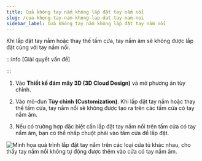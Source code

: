 ```yaml
---
title: Cửa không tay nắm không lắp đặt tay nắm nổi
slug: /cua-khong-tay-nam-khong-lap-dat-tay-nam-noi
sidebar_label: Cửa không tay nắm không lắp đặt tay nắm nổi
---
```


Khi lắp đặt tay nắm hoặc thay thế tấm cửa, tay nắm âm sẽ không được lắp đặt cùng với tay nắm nổi.

:::info [Giải quyết vấn đề]

:::

1. Vào **Thiết kế đám mây 3D (3D Cloud Design)** và mở phương án tùy chỉnh.

2. Vào mô-đun **Tùy chỉnh (Customization)**. Khi lắp đặt tay nắm hoặc thay thế tấm cửa, tay nắm nổi sẽ không được tạo ra trên các tấm cửa có tay nắm âm.

3. Nếu có trường hợp đặc biệt cần lắp đặt tay nắm nổi trên tấm cửa có tay nắm âm, bạn có thể nhấp chuột phải vào tấm cửa để lắp đặt.

![Minh họa quá trình lắp đặt tay nắm trên các loại cửa tủ khác nhau, cho thấy tay nắm nổi không tự động được thêm vào cửa có tay nắm âm.](https://storage.googleapis.com/jegavn_kb/images/1b9e32fb-9615-432f-b130-5612bba9599a.gif)